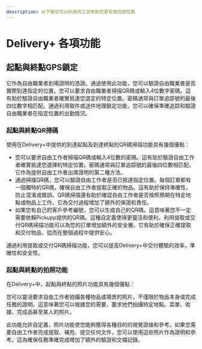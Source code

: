 ```yaml
---
description: 以下是您可以利用的工具來助您更有效完成任務
---
```


# Delivery+ 各項功能

## 起點與終點GPS鎖定 <a href="#pickup-and-dropoff-geolock" id="pickup-and-dropoff-geolock"></a>

它作為自由職業者到場證明的憑證。通過使用此功能，您可以驗證自由職業者是否實際到達指定的位置。您可以要求自由職業者掃描QR碼或輸入4位數字密碼。這有助於驗證自由職業者確實抵達您選定的特定位置。密碼通常與訂單追踪號的最後四位數字相匹配。通過利用取件或送件地理鎖定功能，您可以確保準確追踪和驗證自由職業者在指定位置的出勤情況。

### 起點與終點QR掃碼 <a href="#pickup-and-dropoff-qr-code-scan" id="pickup-and-dropoff-qr-code-scan"></a>

使用在Delivery+中提供的到達起點及到達終點的QR碼掃描功能具有幾個優點：

* 您可以要求自由工作者掃描QR碼或輸入4位數的密碼。這有助於驗證自由工作者確實抵達您選擇的特定位置。密碼通常與訂單追踪號的最後四位數相匹配。它作為提供自由工作者出席證明的第二種方法。
* 通過掃描QR碼，您可以驗證自由工作者是否已抵達指定位置。每個訂單都有一個獨特的QR碼，確保自由工作者提取正確的物品。這有助於保持準確性，防止混淆或錯誤。QR碼掃描還有助於確認自由工作者是否按照預期在特定地點或物品上工作。它為交付過程增加了額外的保證和責任。
* 如果您有自己的客戶參考編號，您可以生成自己的QR碼。這意味著您不一定需要依賴Pickupp提供的QR碼。這種自定義使得更靈活和便利。利用提取或交付QR碼掃描功能可以為您的訂單增加額外的安全層。它有助於確保正確提取和交付物品，從而在整個過程中提供安心。

通過利用提取或交付QR碼掃描功能，您可以提高Delivery+中交付體驗的效率，準確性和安全性。

### 起點與終點的拍照功能 <a href="#pickup-and-dropoff-photo-feature" id="pickup-and-dropoff-photo-feature"></a>

在Delivery+中，起點與終點的照片功能具有幾個優點：

您可以靈活要求自由工作者拍攝各種物品或場景的照片，不僅限於物品本身或完成任務的證明。這意味著您可以根據您的需要，要求他們拍攝特定地點、菜單、收據、完成品甚至某人的照片。

此功能允許自定義，照片功能使您能夠獲得各種目的的視覺證據和參考。如果您需要自由工作者完成提取、補充、提交任何文件，您可以使用這些照片作為證明和參考。這為確保任務準確完成增加了額外的驗證和文檔記錄。
